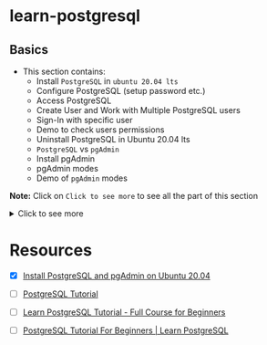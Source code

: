# learn-postgresql

## Basics
- This section contains:
  - Install `PostgreSQL` in `ubuntu 20.04 lts`
  - Configure PostgreSQL (setup password etc.)
  - Access PostgreSQL
  - Create User and Work with Multiple PostgreSQL users
  - Sign-In with specific user
  - Demo to check users permissions
  - Uninstall PostgreSQL in Ubuntu 20.04 lts
  - `PostgreSQL` vs `pgAdmin`
  - Install pgAdmin
  - pgAdmin modes
  - Demo of `pgAdmin` modes  
  
**Note:** Click on `Click to see more` to see all the part of this section

<details>
<summary>Click to see more</summary>

### 1. Install PostgreSQL in Ubuntu 20.04 lts
- `sudo apt-get update`
- `sudo apt install postgresql postgresql-contrib`

#### Configure PostgreSQL 
- Just after the installation for our first time use configure it (set root user and root password to access PostgreSQL) by below steps:  
  - `sudo -u postgres psql`
  - `ALTER USER postgres PASSWORD 'root@123';` : to reset the password
  - `\q` : come out once the password is reset

  - Now, to enter `psql` need below command:
    - `psql -U postgres -h localhost`
      - it will prompt to give user postgres password
      - after logged in successfully let's list the Databases we have:
        - `\l` : it will show List of existing databases
        
### 2. Access PostgreSQL 
To access the PostgreSQL we have two options:

#### Option-1:
- `sudo -i -u postgres` : to use/logged in as a postgres user
- `psql` : to start/access the postgres command line or interface
- `\q` : to quit the postgres command line or interface
- `exit` : to logout

#### Option-2:
- `sudo -u postgres psql` : to get logged in and also start the postgres command line or interface
- `\q` : to quit the postgres command line or interface and also it gets out directly to the local terminal

### 3. Create a User
`sudo -u postgres psql` : at first always get logged in and go to the pg command line

#### See/Work in Current User : Multiple PostgreSQL users
- `\conninfo` : to see currently on which DB and as a which user connected
- `\du` : to see current set of users, this list the users and roles they have, role name column is shows the users basically
- `CREATE USER sahadat WITH CREATEDB LOGIN ENCRYPTED PASSWORD 'admin';` : create another user/role name here, can grant superuser or other type of user as well as, here login
- above command will CREATE ROLE, once we create this (user/role) then also create a db with the same name as the user, this db will be used to store the infos about the user (his role, permissions etc infos)
  - `CREATE DATABASE sahadat;`
- Now if we run `\du` command we'll see the latest created user/role with their permissions
- Now, if we want to grant specific access to a specific database to a user, we can use the command:
  - first create a database by `CREATE DATABASE testdb;`
  - remember:
    - `\l` : to see all the db
    - `\du` : to see all the users
  - let's grant the user `sahadat` all access to the db `testdb`:
    - `GRANT ALL PRIVILEGES ON DATABASE testdb TO sahadat;` : we've granted all permissions to the user sahadat of the db testdb
    - see the privileges by `\l` in the access privileges column of the respective database
    - this helps when we need to work with multiple db and users and restrict the access specificly
    - 
- `\q`

**Note:** So far, we have installed PostgreSQL in ubuntu 20.04, and we've also created multiple users in our PG, the super user is postgres which came with the installation and then we created another lesser privilege user is sahadat. The privileges you can have depends on the user with which you are connecting to the postgres.

### 4. Sign-in with a user : Demo to check the permissions
#### Option-1:
- `sudo -u sahadat psql` : to get logged in and start the command line interface for user `sahadat`
- `\conninfo` : to see which db and as which user connected currently

#### Option-2:
- `psql -U postgres -h localhost` : to connect to the psql with the super user postgres, we can use any user in the place of `postgres` user and will get privileges accordingly
- `\conninfo` : current db info

#### Demo to check the permissions
##### With superuser postgres
- connect with superuser `postgres` by `psql -U postgres -h localhost`
- `\l` : list of dbs
- `CREATE DATABASE testdb2;` : create a db
- `DROP DATABASE testdb2;` :  we can drop the databse `testdb2` to check whether we have drop permissions for this user

##### With user `sahadat`
- connect with user `sahadat` from the local terminal run `psql -U sahadat -h localhost` ; Note: set the password for this user to run this command, otherwise use sign-in with a user option-1
- `\l` : here also can list the databases as this user have this permission
- `CREATE DATABASE testuserdb;` : we can also create a db with this user
- `\l` : check whether that `testuserdb` is created or not
- `DROP DATABASE testuserdb;` : you will see we can also drop this created db with this user (note: this db is created by this user)
- `\l` : see existing databases and see whether that `testuserdb` was dropped or not
- `DROP DATABASE testdb;` : let's try to drop another db which is existing and not created by this user, 
  - here it'll show an error : `ERROR:  must be owner of database testdb`
  - this is happens because of privilege of this user

- Now, we see a demo of user role in PostgreSQL

#### Create new user
- `sudo -u postgres createuser --interactive`
  - give the name of role (user name) to add, for example `sahadat`
  - tell whether new user role be a superuser, give y
- a user/role is created 

### 5. Create a new Database
- `sudo -u postgres createdb sahadatdb` : run this from local terminal, it will create a db named `sahadatdb`


### 6. Uninstall PostgreSQL in Ubuntu 20.04 lts
- `sudo apt-get --purge remove postgresql`
- `dpkg -l | grep postgres` : List all postgres related packages
- `sudo apt-get --purge remove package1 package2 ..` : remove all the above listed packages using the command
- Confirm all the files and folders related to `postgres/postgresql` are deleted using the command:
  - `whereis postgres`
  - `whereis postgresql`
  - Remove all the files and folders listed using rm command:
    - `sudo rm -rf /etc/postgresql`
  - Delete the user postgres using the command:
    - `sudo userdel -f postgres`

### 7. PostgreSQL vs pgAdmin
`pgAdmin` is the most popular and feature rich Open Source administration tool for PostgreSQL. Installing pgAdmin is optional but recommended. You can try an online demo of pgAdmin4 [here](https://www.pgadmin.org/try/).

- The PostgreSQL is a database engine implementing SQL standards. It usually listen as a server on a network tcp port to provide its abilities. 
- The pgAdmin is a sort of client. You are able to manipulate schema and data on an instance or multiple instances of PostgreSQL engines.

### 8. Install pgAdmin4:
Now, we'll see how to install pgAdmin4 in ubuntu 20.04 lts and how to use it to manage our PostgreSQL server

#### Add pg
- Add the pgAdmin4 repository : Create the repository configuration file by: 
  - `curl https://www.pgadmin.org/static/packages_pgadmin_org.pub | sudo apt-key add`
  - `sudo sh -c 'echo "deb https://ftp.postgresql.org/pub/pgadmin/pgadmin4/apt/$(lsb_release -cs) pgadmin4 main" > /etc/apt/sources.list.d/pgadmin4.list && apt update'`

#### pgAdmin4 can be installed in two modes:
##### Mode-1: Desktop mode
- To install desktop mode:
  - `sudo apt install pgadmin4-desktop`

##### Mode-2: Web mode
- To install web mode:
  - `sudo apt install pgadmin4-web`
- 

##### Combination of both mode
- To install both:
  - `sudo apt install pgadmin4`
  
### 9. Demo of pgAdmin4 desktop mode
- To open pgAdmin4 in desktop mode, search pgAdmin4 and open it in your pc
- a prompt will come and set a password (for ex: `pgAdmin`) to it, it's not related to psql so set any password that you want
- then click on `Add New Server` to connect your postgresql server
- we can add local pg server (in General info) --> then in connection give `localhost` and put everything default (port: 5432, maintenance db: postgres, username: postgres, password: give your password for the user that you set locally (for ex: `root@123`), save password) --> save it
- Now we added out local pg in pgAdmin, so you can see our postgresql db users and dbs and respective infos by clicking on the `Local PG` or the name that we provided during adding server to pgAdmin
- This is how we connect/use pgAdmin4 in desktop mode

### 10. Demo of pgAdmin4 web mode
- First need to configure it, to configure web mode, run the command below and this is required only one time after the installation:
  - open terminal and run `sudo /usr/pgadmin4/bin/setup-web.sh`
  - need to give a email and set a pass, with these email and pass you will login in pgAdmin in web mode
  - accept all the following things by giving `y`
  - now see at the end of the successful message of this command in terminal, you will see a local address is given and by that url you can pgAdmin in browser/web mode
- you won't see any server that you added in desktop mode in this web mode, you have to do it again


> Now you connect to any of the db and do the operations accordingly

> So we have seen the whole process of postgresql and pgAdmin in ubuntu 20.04 lts

</details>

# Resources
- [x] [Install PostgreSQL and pgAdmin on Ubuntu 20.04](https://www.youtube.com/watch?v=lX9uMCSqqko)
- [ ] [PostgreSQL Tutorial](https://www.postgresqltutorial.com/)
- [ ] [Learn PostgreSQL Tutorial - Full Course for Beginners](https://www.youtube.com/watch?v=qw--VYLpxG4)
- [ ] [PostgreSQL Tutorial For Beginners | Learn PostgreSQL](https://www.youtube.com/watch?v=-VO7YjQeG6Y)


